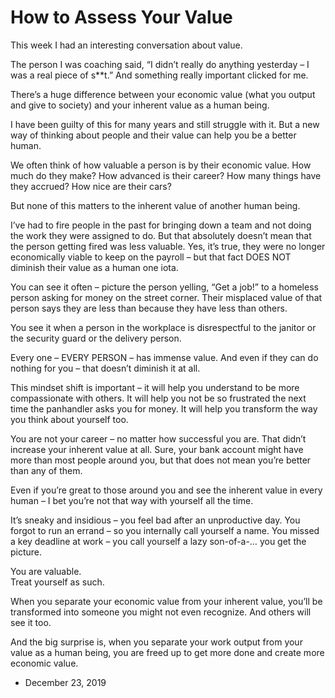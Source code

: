 How to Assess Your Value
========================

This week I had an interesting conversation about value.

The person I was coaching said, “I didn’t really do anything yesterday – I was a real piece of s\*\*t.” And something really important clicked for me.

There’s a huge difference between your economic value (what you output and give to society) and your inherent value as a human being.

I have been guilty of this for many years and still struggle with it. But a new way of thinking about people and their value can help you be a better human.

We often think of how valuable a person is by their economic value. How much do they make? How advanced is their career? How many things have they accrued? How nice are their cars?

But none of this matters to the inherent value of another human being.

I’ve had to fire people in the past for bringing down a team and not doing the work they were assigned to do. But that absolutely doesn’t mean that the person getting fired was less valuable. Yes, it’s true, they were no longer economically viable to keep on the payroll – but that fact DOES NOT diminish their value as a human one iota.

You can see it often – picture the person yelling, “Get a job!” to a homeless person asking for money on the street corner. Their misplaced value of that person says they are less than because they have less than others.

You see it when a person in the workplace is disrespectful to the janitor or the security guard or the delivery person.

Every one – EVERY PERSON – has immense value. And even if they can do nothing for you – that doesn’t diminish it at all.

This mindset shift is important – it will help you understand to be more compassionate with others. It will help you not be so frustrated the next time the panhandler asks you for money. It will help you transform the way you think about yourself too.

You are not your career – no matter how successful you are. That didn’t increase your inherent value at all. Sure, your bank account might have more than most people around you, but that does not mean you’re better than any of them.

Even if you’re great to those around you and see the inherent value in every human – I bet you’re not that way with yourself all the time.

It’s sneaky and insidious – you feel bad after an unproductive day. You forgot to run an errand – so you internally call yourself a name. You missed a key deadline at work – you call yourself a lazy son-of-a-… you get the picture.

You are valuable.  
Treat yourself as such.

When you separate your economic value from your inherent value, you’ll be transformed into someone you might not even recognize. And others will see it too.

And the big surprise is, when you separate your work output from your value as a human being, you are freed up to get more done and create more economic value.

*   December 23, 2019